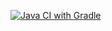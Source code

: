 [![Java CI with Gradle](https://github.com/Lorrso/qahwselenide/actions/workflows/gradle.yml/badge.svg)](https://github.com/Lorrso/qahwselenide/actions/workflows/gradle.yml)
